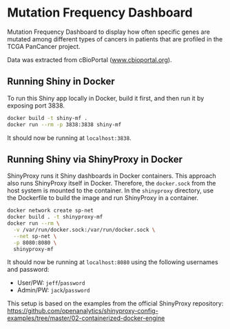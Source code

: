 # Mutation Frequency Dashboard
Mutation Frequency Dashboard to display how often specific genes are mutated among different types of cancers in patients that are profiled in the TCGA PanCancer project.

Data was extracted from cBioPortal (www.cbioportal.org).

## Running Shiny in Docker
To run this Shiny app locally in Docker, build it first, and then run it by exposing port 3838.
```bash
docker build -t shiny-mf .
docker run --rm -p 3838:3838 shiny-mf
```

It should now be running at `localhost:3838`.

## Running Shiny via ShinyProxy in Docker
ShinyProxy runs it Shiny dashboards in Docker containers. This approach also runs ShinyProxy itself in Docker. Therefore, the `docker.sock` from the host system is mounted to the container. In the `shinyproxy` directory, use the Dockerfile to build the image and run ShinyProxy in a container.
```bash
docker network create sp-net
docker build . -t shinyproxy-mf
docker run --rm \
  -v /var/run/docker.sock:/var/run/docker.sock \
  --net sp-net \
  -p 8080:8080 \
  shinyproxy-mf
```
It should now be running at `localhost:8080` using the following usernames and password:
- User/PW: `jeff`/`password`
- Admin/PW: `jack`/`password`

This setup is based on the examples from the official ShinyProxy repository:
https://github.com/openanalytics/shinyproxy-config-examples/tree/master/02-containerized-docker-engine
